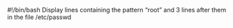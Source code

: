 #!/bin/bash
Display lines containing the pattern “root” and 3 lines after them in the file /etc/passwd
